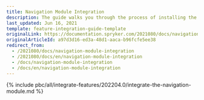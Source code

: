 ```yaml
---
title: Navigation Module Integration
description: The guide walks you through the process of installing the Navigation Module into your project.
last_updated: Jun 16, 2021
template: feature-integration-guide-template
originalLink: https://documentation.spryker.com/2021080/docs/navigation-module-integration
originalArticleId: a97d3d16-ed3a-48d1-aaca-b96fcfe5ee38
redirect_from:
  - /2021080/docs/navigation-module-integration
  - /2021080/docs/en/navigation-module-integration
  - /docs/navigation-module-integration
  - /docs/en/navigation-module-integration
---
```


{% include pbc/all/integrate-features/202204.0/integrate-the-navigation-module.md %} <!-- To edit, see /_includes/pbc/all/integrate-features/202204.0/integrate-the-navigation-module.md -->

